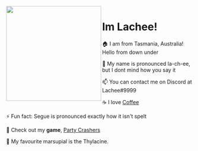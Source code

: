 <img align="left" src="https://github.com/Lachee/Lachee/blob/master/moominsip_square.gif?raw=true" width=256>

# Im Lachee!
 🏠 I am from Tasmania, Australia! Hello from down under
 
 💬 My name is pronounced la-ch-ee, but I dont mind how you say it
 
 📫 You can contact me on Discord at Lachee#9999
 
 ☕ I love [Coffee](https://ko-fi.com/lachee)
 
 ⚡ Fun fact: Segue is pronounced exactly how it isn't spelt
 
 🚗 Check out my **game**, [Party Crashers](http://www.partycrashersgame.com/)
 
 🐅 My favourite marsupial is the Thylacine.

<!---
oh you found my notes... you are nosy aint ya.

Well while you are here, check out my twitter! https://twitter.com/Lachee_
I share a lot of cool game stuff and art on it

Highlight this in Discord API server and I will give you a pat.

--->
